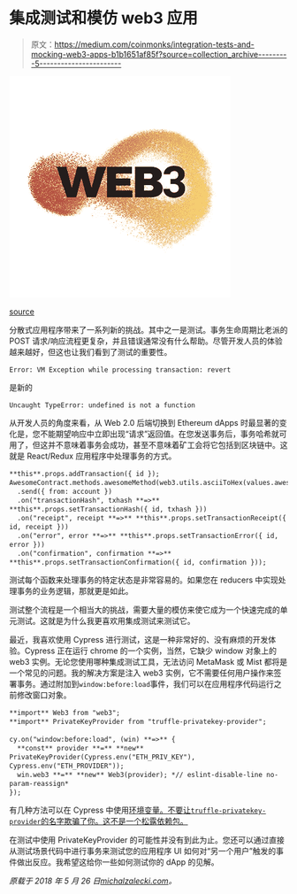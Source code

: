 # 集成测试和模仿 web3 应用

> 原文：<https://medium.com/coinmonks/integration-tests-and-mocking-web3-apps-b1b1651af85f?source=collection_archive---------5----------------------->

![](img/c24a03261f16a79086dcbe370bdefbbb.png)

[source](https://twitter.com/web3foundation)

分散式应用程序带来了一系列新的挑战。其中之一是测试。事务生命周期比老派的 POST 请求/响应流程更复杂，并且错误通常没有什么帮助。尽管开发人员的体验越来越好，但这也让我们看到了测试的重要性。

```
Error: VM Exception while processing transaction: revert
```

是新的

```
Uncaught TypeError: undefined is not a function
```

从开发人员的角度来看，从 Web 2.0 后端切换到 Ethereum dApps 时最显著的变化是，您不能期望响应中立即出现“请求”返回值。在您发送事务后，事务哈希就可用了，但这并不意味着事务会成功，甚至不意味着矿工会将它包括到区块链中。这就是 React/Redux 应用程序中处理事务的方式。

```
**this**.props.addTransaction({ id });
AwesomeContract.methods.awesomeMethod(web3.utils.asciiToHex(values.awesomeString))
  .send({ from: account })
  .on("transactionHash", txhash **=>** **this**.props.setTransactionHash({ id, txhash }))
  .on("receipt", receipt **=>** **this**.props.setTransactionReceipt({ id, receipt }))
  .on("error", error **=>** **this**.props.setTransactionError({ id, error }))
  .on("confirmation", confirmation **=>** **this**.props.setTransactionConfirmation({ id, confirmation }));
```

测试每个函数来处理事务的特定状态是非常容易的。如果您在 reducers 中实现处理事务的业务逻辑，那就更是如此。

测试整个流程是一个相当大的挑战，需要大量的模仿来使它成为一个快速完成的单元测试。这就是为什么我更喜欢用集成测试来测试它。

最近，我喜欢使用 Cypress 进行测试，这是一种非常好的、没有麻烦的开发体验。Cypress 正在运行 chrome 的一个实例，当然，它缺少 window 对象上的 web3 实例。无论您使用哪种集成测试工具，无法访问 MetaMask 或 Mist 都将是一个常见的问题。我的解决方案是注入 web3 实例，它不需要任何用户操作来签署事务。通过附加到`window:before:load`事件，我们可以在应用程序代码运行之前修改窗口对象。

```
**import** Web3 from "web3";
**import** PrivateKeyProvider from "truffle-privatekey-provider";

cy.on("window:before:load", (win) **=>** {
  **const** provider **=** **new** PrivateKeyProvider(Cypress.env("ETH_PRIV_KEY"), Cypress.env("ETH_PROVIDER"));
  win.web3 **=** **new** Web3(provider); *// eslint-disable-line no-param-reassign*
});
```

有几种方法可以在 Cypress 中使用[环境变量。不要让`truffle-privatekey-provider`的名字欺骗了你。这不是一个松露依赖包。](https://docs.cypress.io/guides/guides/environment-variables.html)

在测试中使用 PrivateKeyProvider 的可能性并没有到此为止。您还可以通过直接从测试场景代码中进行事务来测试您的应用程序 UI 如何对“另一个用户”触发的事件做出反应。我希望这给你一些如何测试你的 dApp 的见解。

*原载于 2018 年 5 月 26 日*[*michalzalecki.com*](https://michalzalecki.com/integration-tests-and-mocking-web3-apps/)*。*